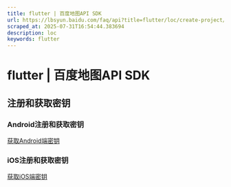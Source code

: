 ```yaml
---
title: flutter | 百度地图API SDK
url: https://lbsyun.baidu.com/faq/api?title=flutter/loc/create-project/ak
scraped_at: 2025-07-31T16:54:44.383694
description: loc
keywords: flutter
---
```


# flutter | 百度地图API SDK

## 注册和获取密钥

### Android注册和获取密钥

[获取Android端密钥](https://lbsyun.baidu.com/faq/api?title=androidsdk/guide/create-project/ak)

### iOS注册和获取密钥

[获取iOS端密钥](https://lbsyun.baidu.com/faq/api?title=iossdk/guide/create-project/ak)